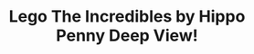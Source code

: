 ---
title: Lego The Incredibles by Hippo Penny Deep View!
layout: scoredetail
permalink: /meta-score/lego-the-incredibles
header:
  teaser: /assets/images/lego-the-incredibles.jpg
  video:
    id: A3UGkY29DJQ
    provider: youtube
---